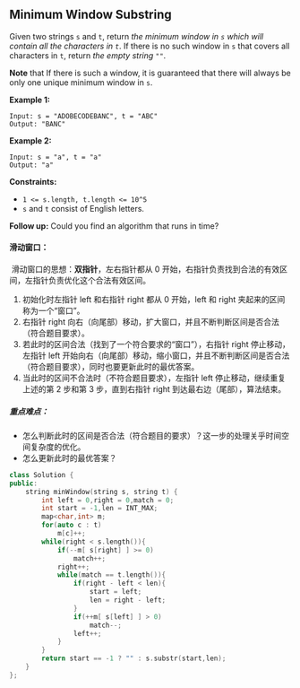 ## Minimum Window Substring

Given two strings `s` and `t`, return *the minimum window in `s` which will contain all the characters in `t`*. If there is no such window in `s` that covers all characters in `t`, return *the empty string `""`*.

**Note** that If there is such a window, it is guaranteed that there will always be only one unique minimum window in `s`.

**Example 1:**

```
Input: s = "ADOBECODEBANC", t = "ABC"
Output: "BANC"
```

**Example 2:**

```
Input: s = "a", t = "a"
Output: "a"
```

**Constraints:**

- `1 <= s.length, t.length <= 10^5`
- `s` and `t` consist of English letters.

**Follow up:** Could you find an algorithm that runs in time?

#### 滑动窗口：

​			滑动窗口的思想：**双指针**，左右指针都从 0 开始，右指针负责找到合法的有效区间，左指针负责优化这个合法有效区间。

1. 初始化时左指针 left 和右指针 right 都从 0 开始，left 和 right 夹起来的区间称为一个“窗口”。
2. 右指针 right 向右（向尾部）移动，扩大窗口，并且不断判断区间是否合法（符合题目要求）。
3. 若此时的区间合法（找到了一个符合要求的“窗口”），右指针 right 停止移动，左指针 left 开始向右（向尾部）移动，缩小窗口，并且不断判断区间是否合法（符合题目要求），同时也要更新此时的最优答案。
4. 当此时的区间不合法时（不符合题目要求），左指针 left 停止移动，继续重复上述的第 2 步和第 3 步，直到右指针 right 到达最右边（尾部），算法结束。

##### 重点难点：

- 怎么判断此时的区间是否合法（符合题目的要求）？这一步的处理关乎时间空间复杂度的优化。
- 怎么更新此时的最优答案？

```c++
class Solution {
public:
    string minWindow(string s, string t) {
        int left = 0,right = 0,match = 0;
        int start = -1,len = INT_MAX;
        map<char,int> m;
        for(auto c : t)
            m[c]++;
        while(right < s.length()){
            if(--m[ s[right] ] >= 0)
                match++;
            right++;
            while(match == t.length()){
                if(right - left < len){
                    start = left;
                    len = right - left;
                }
                if(++m[ s[left] ] > 0)
                    match--;
                left++;
            }
        }
        return start == -1 ? "" : s.substr(start,len);
    }
};
```

